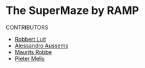 # The SuperMaze by RAMP

CONTRIBUTORS

- [Robbert Luit](https://placehold.it/15/0ac635/000000?text=+)
- [Alessandro Aussems](https://github.com/alessandroaussems)
- [Maurits Robbe](https://github.com/andrerobbe)
- [Pieter Melis](https://github.com/PieterMelis)
